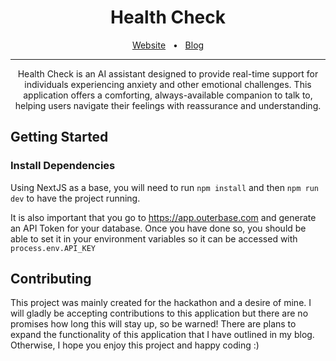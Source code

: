 <div align="center">
    <h1>Health Check</h1>
    <a href="https://health-check.com/">Website</a>
    <span>&nbsp;&nbsp;•&nbsp;&nbsp;</span>
    <a href="https://calebmabry.hashnode.dev/vapi-hackathon-health-check-application">Blog</a>
    <br />
    <hr />

Health Check is an AI assistant designed to provide real-time support for individuals experiencing anxiety and other emotional challenges. This application offers a comforting, always-available companion to talk to, helping users navigate their feelings with reassurance and understanding.

</div>

## Getting Started

### Install Dependencies

Using NextJS as a base, you will need to run `npm install` and then `npm run dev` to have the project running.

It is also important that you go to https://app.outerbase.com and generate an API Token for your database. Once you have done so, you should be able to set it in your environment variables so it can be accessed with `process.env.API_KEY`

## Contributing

This project was mainly created for the hackathon and a desire of mine. I will gladly be accepting contributions to this application but there are no promises how long this will stay up, so be warned! There are plans to expand the functionality of this application that I have outlined in my blog. Otherwise, I hope you enjoy this project and happy coding :)
